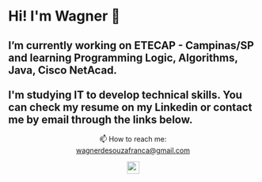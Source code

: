 # Hi! I'm Wagner 👋

## I’m currently working on ETECAP - Campinas/SP and learning Programming Logic, Algorithms, Java, Cisco NetAcad.<br><br> I'm studying IT to develop technical skills. You can check my resume on my Linkedin or contact me by email through the links below.
<p align='center'>📫 How to reach me:<br> <a href="mailto:wagnerdesouzafranca@gmail.com" target="_blank">wagnerdesouzafranca@gmail.com</a></p>   
<a class="libutton" href="https://www.linkedin.com/in/wagner-de-souza-fran%C3%A7a/" target="_blank">
<p align='center'>
<img height = 25 src="https://img.shields.io/badge/LinkedIn-0077B5?style=for-the-badge&logo=linkedin&logoColor=white" a class="libutton" href="https://www.linkedin.com/in/wagner-de-souza-fran%C3%A7a/" target = "_blank">
</p>
</a>
